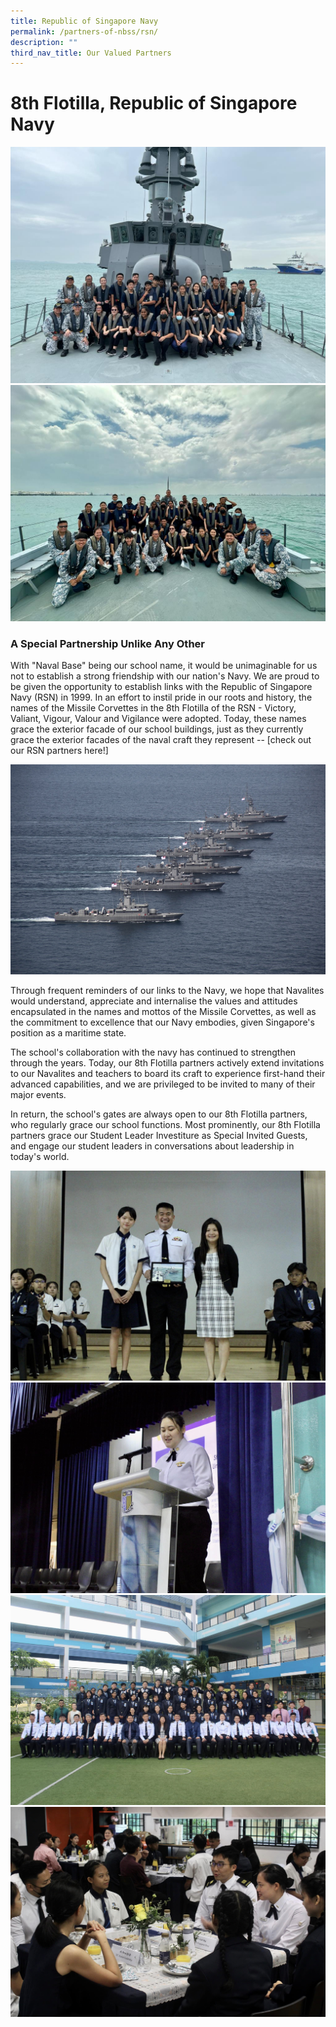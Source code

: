 ```yaml
---
title: Republic of Singapore Navy
permalink: /partners-of-nbss/rsn/
description: ""
third_nav_title: Our Valued Partners
---
```

# 8th Flotilla, Republic of Singapore Navy
![](/images/navy%20-%20sortie2.jpg)
![](/images/navy%20-%20sortie1.jpg)

### A Special Partnership Unlike Any Other
With "Naval Base" being our school name, it would be unimaginable for us not to establish a strong friendship with our nation's Navy. We are proud to be given the opportunity to establish links with the Republic of Singapore Navy (RSN) in 1999. In an effort to instil pride in our roots and history, the names of the Missile Corvettes in the 8th Flotilla of the RSN - Victory, Valiant, Vigour, Valour and Vigilance were adopted. Today, these names grace the exterior facade of our school buildings, just as they currently grace the exterior facades of the naval craft they represent -- [check out our RSN partners here!]

<img src="/images/rsn.jpg">
	
Through frequent reminders of our links to the Navy, we hope that Navalites would understand, appreciate and internalise the values and attitudes encapsulated in the names and mottos of the Missile Corvettes, as well as the commitment to excellence that our Navy embodies, given Singapore's position as a maritime state.
	
The school's collaboration with the navy has continued to strengthen through the years. Today, our 8th Flotilla partners actively extend invitations to our Navalites and teachers to board its craft to experience first-hand their advanced capabilities, and we are privileged to be invited to many of their major events. 

In return, the school's gates are always open to our 8th Flotilla partners, who regularly grace our school functions. Most prominently, our 8th Flotilla partners grace our Student Leader Investiture as Special Invited Guests, and engage our student leaders in conversations about leadership in today's world.

![](/images/navy%20-%20invest1.jpg)![](/images/navy%20-%20invest2.jpg)![](/images/navy%20-%20invest3.jpg)![](/images/navy%20-%20invest4.jpg)